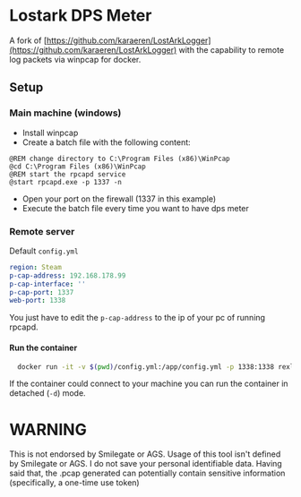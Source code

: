 # Lostark DPS Meter

A fork of [https://github.com/karaeren/LostArkLogger](https://github.com/karaeren/LostArkLogger) with the capability to remote log packets via winpcap for docker.

## Setup

### Main machine (windows)

- Install winpcap
- Create a batch file with the following content:

```shell
@REM change directory to C:\Program Files (x86)\WinPcap
@cd C:\Program Files (x86)\WinPcap
@REM start the rpcapd service
@start rpcapd.exe -p 1337 -n
```
- Open your port on the firewall (1337 in this example)
- Execute the batch file every time you want to have dps meter

### Remote server
Default `config.yml`
```yaml
region: Steam
p-cap-address: 192.168.178.99
p-cap-interface: ''
p-cap-port: 1337
web-port: 1338
```

You just have to edit the `p-cap-address` to the ip of your pc of running rpcapd.

#### Run the container

```bash
  docker run -it -v $(pwd)/config.yml:/app/config.yml -p 1338:1338 rexlmanu/la-dpsmeter:latest
```

If the container could connect to your machine you can run the container in detached (`-d`) mode.

# WARNING
This is not endorsed by Smilegate or AGS. Usage of this tool isn't defined by Smilegate or AGS. I do not save your personal identifiable data. Having said that, the .pcap generated can potentially contain sensitive information (specifically, a one-time use token)
  